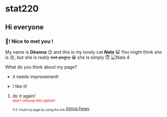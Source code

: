 # stat220
## Hi everyone
### 👋! Nice to met you ! 

My name is **Déanna** 😊 and this is my lovely cat ***Nala*** :smiley_cat: You might think she is 😠, but she is really ~~not angry~~ 😁 she is simply 😇
![Nala 4](https://user-images.githubusercontent.com/126633684/222025927-a74dd452-490b-488d-80cf-02ba7c0ec7d6.jpg)

What do you think about my page?
* it needs improvement!
- I like it!

<ol>
  <li> do it again!</li> <sub> <span style="color:red;">don't choose this option!</span <sub>

<sub> P.S. I built my page by using this link </sub> [GitHub Pages](https://github.com)


